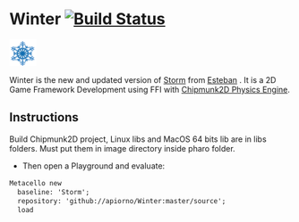 # Winter [![Build Status](https://travis-ci.org/apiorno/Winter.svg?branch=master)](https://travis-ci.org/apiorno/Winter)
<img src="./logo/winter.png" height="48" width="48" >   

 Winter is the new and updated version of [Storm][] from [Esteban][] . It is a  2D Game Framework Development using FFI with [Chipmunk2D Physics Engine][].
 
 ## Instructions
  Build Chipmunk2D project,  Linux libs and MacOS 64 bits lib are in libs folders. Must put them in image directory inside pharo folder.
  
  - Then open a Playground and evaluate:

```smalltalk
Metacello new
  baseline: 'Storm';
  repository: 'github://apiorno/Winter:master/source';
  load
```

[esteban]: https://github.com/estebanlm
[storm]: https://github.com/cdlm/pharo-storm
[chipmunk2d physics engine]:https://chipmunk-physics.net/
